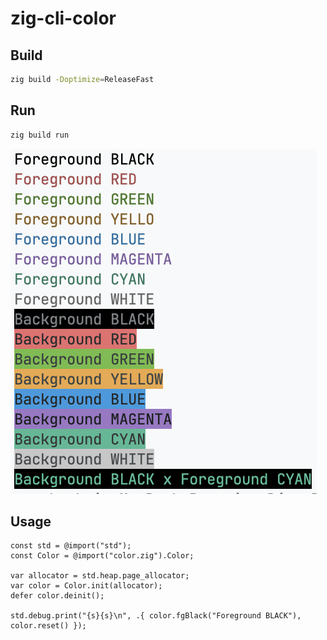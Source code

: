 # zig-cli-color

## Build

```bash
zig build -Doptimize=ReleaseFast
```

## Run

```bash
zig build run
```

![thumbnail](thumb.png)

## Usage

```zig
const std = @import("std");
const Color = @import("color.zig").Color;

var allocator = std.heap.page_allocator;
var color = Color.init(allocator);
defer color.deinit();

std.debug.print("{s}{s}\n", .{ color.fgBlack("Foreground BLACK"), color.reset() });
```